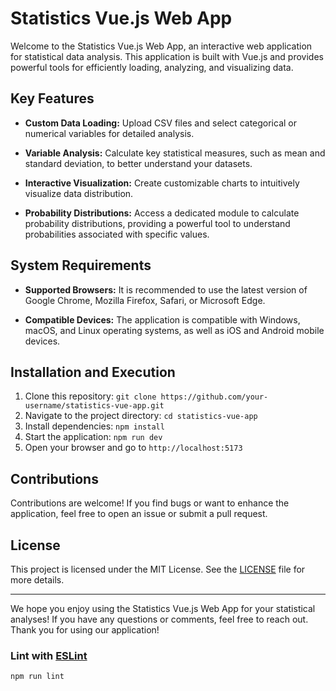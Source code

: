# Statistics Vue.js Web App

Welcome to the Statistics Vue.js Web App, an interactive web application for statistical data analysis. This application is built with Vue.js and provides powerful tools for efficiently loading, analyzing, and visualizing data.

## Key Features

- **Custom Data Loading:** Upload CSV files and select categorical or numerical variables for detailed analysis.

- **Variable Analysis:** Calculate key statistical measures, such as mean and standard deviation, to better understand your datasets.

- **Interactive Visualization:** Create customizable charts to intuitively visualize data distribution.

- **Probability Distributions:** Access a dedicated module to calculate probability distributions, providing a powerful tool to understand probabilities associated with specific values.

## System Requirements

- **Supported Browsers:** It is recommended to use the latest version of Google Chrome, Mozilla Firefox, Safari, or Microsoft Edge.

- **Compatible Devices:** The application is compatible with Windows, macOS, and Linux operating systems, as well as iOS and Android mobile devices.

## Installation and Execution

1. Clone this repository: `git clone https://github.com/your-username/statistics-vue-app.git`
2. Navigate to the project directory: `cd statistics-vue-app`
3. Install dependencies: `npm install`
4. Start the application: `npm run dev`
5. Open your browser and go to `http://localhost:5173`

## Contributions

Contributions are welcome! If you find bugs or want to enhance the application, feel free to open an issue or submit a pull request.

## License

This project is licensed under the MIT License. See the [LICENSE](LICENSE) file for more details.

---

We hope you enjoy using the Statistics Vue.js Web App for your statistical analyses! If you have any questions or comments, feel free to reach out. Thank you for using our application!


### Lint with [ESLint](https://eslint.org/)

```sh
npm run lint
```
